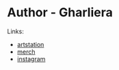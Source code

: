 # Author - Gharliera
Links:
- [artstation](https://gharly.artstation.com/)
- [merch](https://gharliera.com/)
- [instagram](https://www.instagram.com/gharliera/?hl=ru)

